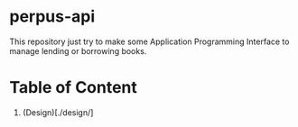 # perpus-api

This repository just try to make some Application Programming Interface to manage lending or borrowing books.


# Table of Content

1. (Design)[./design/]
